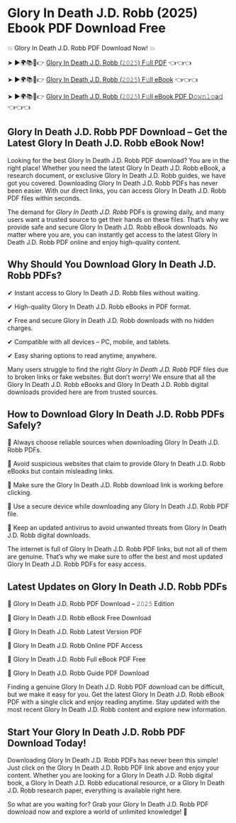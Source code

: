 # Glory In Death J.D. Robb (2025) Ebook PDF Download Free

💥 Glory In Death J.D. Robb PDF Download Now! 💥

➤ ►🌍📚📱👉 [Glory In Death J.D. Robb (𝟸𝟶𝟸𝟻) F𝚞ll PDF](https://getpdf.xyz/glory-in-death-j.d.-robb) 👈👈👈


➤ ►🌍📚📱👉 [Glory In Death J.D. Robb (𝟸𝟶𝟸𝟻) F𝚞ll eBook](https://getpdf.xyz/glory-in-death-j.d.-robb) 👈👈👈


➤ ►🌍📚📱👉 [Glory In Death J.D. Robb (𝟸𝟶𝟸𝟻) F𝚞ll eBook PDF D𝚘𝚠𝚗𝚕𝚘a𝚍](https://getpdf.xyz/glory-in-death-j.d.-robb) 👈👈👈


## Glory In Death J.D. Robb PDF Download – Get the Latest Glory In Death J.D. Robb eBook Now!

Looking for the best Glory In Death J.D. Robb PDF download? You are in the right place! Whether you need the latest Glory In Death J.D. Robb eBook, a research document, or exclusive Glory In Death J.D. Robb guides, we have got you covered. Downloading Glory In Death J.D. Robb PDFs has never been easier. With our direct links, you can access Glory In Death J.D. Robb PDF files within seconds.

The demand for *Glory In Death J.D. Robb* PDFs is growing daily, and many users want a trusted source to get their hands on these files. That’s why we provide safe and secure Glory In Death J.D. Robb eBook downloads. No matter where you are, you can instantly get access to the latest Glory In Death J.D. Robb PDF online and enjoy high-quality content.

## Why Should You Download Glory In Death J.D. Robb PDFs?

✔ Instant access to Glory In Death J.D. Robb files without waiting.

✔ High-quality Glory In Death J.D. Robb eBooks in PDF format.

✔ Free and secure Glory In Death J.D. Robb downloads with no hidden charges.

✔ Compatible with all devices – PC, mobile, and tablets.

✔ Easy sharing options to read anytime, anywhere.

Many users struggle to find the right *Glory In Death J.D. Robb* PDF files due to broken links or fake websites. But don’t worry! We ensure that all the Glory In Death J.D. Robb eBooks and Glory In Death J.D. Robb digital downloads provided here are from trusted sources.

## How to Download Glory In Death J.D. Robb PDFs Safely?

📌 Always choose reliable sources when downloading Glory In Death J.D. Robb PDFs.

📌 Avoid suspicious websites that claim to provide Glory In Death J.D. Robb eBooks but contain misleading links.

📌 Make sure the Glory In Death J.D. Robb download link is working before clicking.

📌 Use a secure device while downloading any Glory In Death J.D. Robb PDF file.

📌 Keep an updated antivirus to avoid unwanted threats from Glory In Death J.D. Robb digital downloads.

The internet is full of Glory In Death J.D. Robb PDF links, but not all of them are genuine. That’s why we make sure to offer the best and most updated Glory In Death J.D. Robb PDFs for easy access.

## Latest Updates on Glory In Death J.D. Robb PDFs

🔹 Glory In Death J.D. Robb PDF Download – 𝟸𝟶𝟸𝟻 Edition

🔹 Glory In Death J.D. Robb eBook Free Download

🔹 Glory In Death J.D. Robb Latest Version PDF

🔹 Glory In Death J.D. Robb Online PDF Access

🔹 Glory In Death J.D. Robb Full eBook PDF Free

🔹 Glory In Death J.D. Robb Guide PDF Download

Finding a genuine Glory In Death J.D. Robb PDF download can be difficult, but we make it easy for you. Get the latest Glory In Death J.D. Robb eBook PDF with a single click and enjoy reading anytime. Stay updated with the most recent Glory In Death J.D. Robb content and explore new information.

## Start Your Glory In Death J.D. Robb PDF Download Today!

Downloading Glory In Death J.D. Robb PDFs has never been this simple! Just click on the Glory In Death J.D. Robb PDF link above and enjoy your content. Whether you are looking for a Glory In Death J.D. Robb digital book, a Glory In Death J.D. Robb educational resource, or a Glory In Death J.D. Robb research paper, everything is available right here.

So what are you waiting for? Grab your Glory In Death J.D. Robb PDF download now and explore a world of unlimited knowledge! 🚀